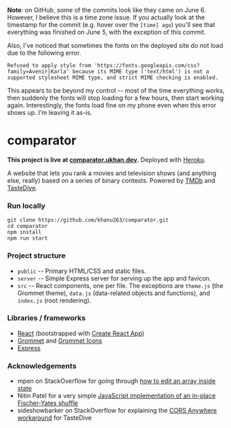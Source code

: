 **Note**: on GitHub, some of the commits look like they came on June 6. However, I believe this is a time zone issue. If you actually look at the timestamp for the commit (e.g. hover over the `[time] ago`) you'll see that everything was finished on June 5, with the exception of this commit.

Also, I've noticed that sometimes the fonts on the deployed site do not load due to the following error.

```
Refused to apply style from 'https://fonts.googleapis.com/css?family=Avenir|Karla' because its MIME type ('text/html') is not a supported stylesheet MIME type, and strict MIME checking is enabled.
```

This appears to be beyond my control -- most of the time everything works, then suddenly the fonts will stop loading for a few hours, then start working again. Interestingly, the fonts load fine on my phone even when this error shows up. I'm leaving it as-is.

# comparator

**This project is live at [comparator.ukhan.dev](https://comparator.ukhan.dev).** Deployed with [Heroku](https://heroku.com/).

A website that lets you rank a movies and television shows (and anything else, really) based on a series of binary contests. Powered by [TMDb](https://www.themoviedb.org/) and [TasteDive](https://tastedive.com/).

### Run locally

```
git clone https://github.com/khanu263/comparator.git
cd comparator
npm install
npm run start
```

### Project structure

- `public` -- Primary HTML/CSS and static files.
- `server` -- Simple Express server for serving up the app and favicon.
- `src` -- React components, one per file. The exceptions are `theme.js` (the Grommet theme), `data.js` (data-related objects and functions), and `index.js` (root rendering).

### Libraries / frameworks 

- [React](https://reactjs.org/) (bootstrapped with [Create React App](https://create-react-app.dev/))
- [Grommet](https://v2.grommet.io/) and [Grommet Icons](https://icons.grommet.io/)
- [Express](https://expressjs.com/)

### Acknowledgements

- mpen on StackOverflow for going through [how to edit an array inside state](https://stackoverflow.com/a/49502115)
- Nitin Patel for a very simple [JavaScript implementation of an in-place Fischer-Yates shuffle](https://medium.com/@nitinpatel_20236/how-to-shuffle-correctly-shuffle-an-array-in-javascript-15ea3f84bfb)
- sideshowbarker on StackOverflow for explaining the [CORS Anywhere workaround](https://stackoverflow.com/questions/43262121/trying-to-use-fetch-and-pass-in-mode-no-cors) for TasteDive